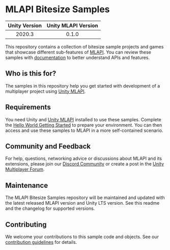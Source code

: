 # MLAPI Bitesize Samples

|Unity Version|Unity MLAPI Version|
|:-------:|:-------:|
|2020.3|0.1.0|

This repository contains a collection of bitesize sample projects and games that showcase different 
sub-features of [MLAPI](https://github.com/Unity-Technologies/com.unity.multiplayer.mlapi). You can review these samples with [documentation](https://docs-multiplayer.unity3d.com/docs/learn/bitesize-introduction) to better understand APIs and features.

## Who is this for?

The samples in this repository help you get started with development of a multiplayer 
project using [Unity MLAPI](https://github.com/Unity-Technologies/com.unity.multiplayer.mlapi). 

## Requirements

You need Unity and [Unity MLAPI](https://github.com/Unity-Technologies/com.unity.multiplayer.samples.coop/releases/latest) installed to use these samples. Complete the [Hello World Getting Started](https://docs-multiplayer.unity3d.com/docs/tutorials/helloworldintro/index.html) to prepare your environment. You can then access and use these samples to MLAPI in a more self-contained scenario.

## Community and Feedback

For help, questions, networking advice or discussions about MLAPI and its extensions, please join our [Discord Community](https://discord.gg/FM8SE9E) or create a post in the [Unity Multiplayer Forum](https://forum.unity.com/forums/multiplayer.26/).

## Maintenance

The MLAPI Bitesize Samples repository will be maintained and updated with the latest released MLAPI version and Unity LTS version. See this readme and the changelog for supported versions.

## Contributing
We welcome your contributions to this sample code and objects. See our [contribution guidelines](CONTRIBUTING.md) for details.
